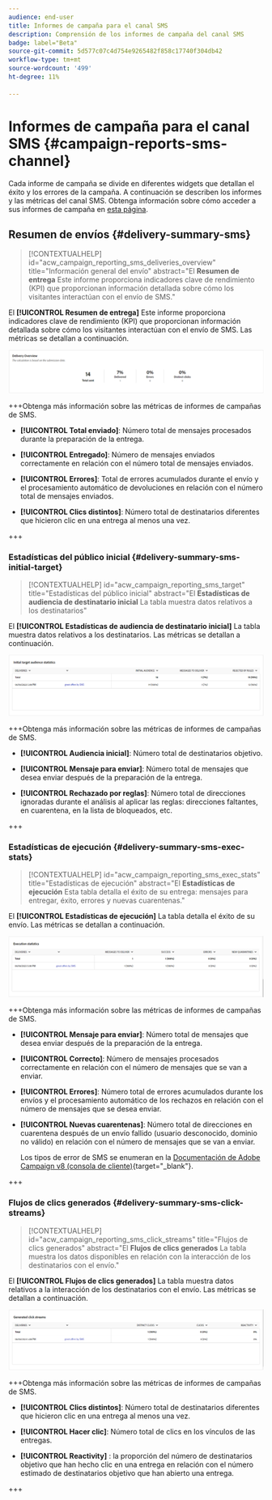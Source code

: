 ```yaml
---
audience: end-user
title: Informes de campaña para el canal SMS
description: Comprensión de los informes de campaña del canal SMS
badge: label="Beta"
source-git-commit: 5d577c07c4d754e9265482f858c17740f304db42
workflow-type: tm+mt
source-wordcount: '499'
ht-degree: 11%

---
```



# Informes de campaña para el canal SMS {#campaign-reports-sms-channel}

Cada informe de campaña se divide en diferentes widgets que detallan el éxito y los errores de la campaña. A continuación se describen los informes y las métricas del canal SMS. Obtenga información sobre cómo acceder a sus informes de campaña en [esta página](campaign-reports.md).

## Resumen de envíos {#delivery-summary-sms}

>[!CONTEXTUALHELP]
>id="acw_campaign_reporting_sms_deliveries_overview"
>title="Información general del envío"
>abstract="El **Resumen de entrega** Este informe proporciona indicadores clave de rendimiento (KPI) que proporcionan información detallada sobre cómo los visitantes interactúan con el envío de SMS."


El **[!UICONTROL Resumen de entrega]** Este informe proporciona indicadores clave de rendimiento (KPI) que proporcionan información detallada sobre cómo los visitantes interactúan con el envío de SMS. Las métricas se detallan a continuación.

![](assets/campaign_report_sms_1.png)

+++Obtenga más información sobre las métricas de informes de campañas de SMS.

* **[!UICONTROL Total enviado]**: Número total de mensajes procesados durante la preparación de la entrega.

* **[!UICONTROL Entregado]**: Número de mensajes enviados correctamente en relación con el número total de mensajes enviados.

* **[!UICONTROL Errores]**: Total de errores acumulados durante el envío y el procesamiento automático de devoluciones en relación con el número total de mensajes enviados.

* **[!UICONTROL Clics distintos]**: Número total de destinatarios diferentes que hicieron clic en una entrega al menos una vez.

+++


### Estadísticas del público inicial {#delivery-summary-sms-initial-target}

>[!CONTEXTUALHELP]
>id="acw_campaign_reporting_sms_target"
>title="Estadísticas del público inicial"
>abstract="El **Estadísticas de audiencia de destinatario inicial** La tabla muestra datos relativos a los destinatarios"

El **[!UICONTROL Estadísticas de audiencia de destinatario inicial]** La tabla muestra datos relativos a los destinatarios. Las métricas se detallan a continuación.


![](assets/campaign_report_sms_2.png)

+++Obtenga más información sobre las métricas de informes de campañas de SMS.

* **[!UICONTROL Audiencia inicial]**: Número total de destinatarios objetivo.

* **[!UICONTROL Mensaje para enviar]**: Número total de mensajes que desea enviar después de la preparación de la entrega.

* **[!UICONTROL Rechazado por reglas]**: Número total de direcciones ignoradas durante el análisis al aplicar las reglas: direcciones faltantes, en cuarentena, en la lista de bloqueados, etc.

+++


### Estadísticas de ejecución {#delivery-summary-sms-exec-stats}


>[!CONTEXTUALHELP]
>id="acw_campaign_reporting_sms_exec_stats"
>title="Estadísticas de ejecución"
>abstract="El **Estadísticas de ejecución** Esta tabla detalla el éxito de su entrega: mensajes para entregar, éxito, errores y nuevas cuarentenas."


El **[!UICONTROL Estadísticas de ejecución]** La tabla detalla el éxito de su envío. Las métricas se detallan a continuación.


![](assets/campaign_report_sms_3.png)

+++Obtenga más información sobre las métricas de informes de campañas de SMS.

* **[!UICONTROL Mensaje para enviar]**: Número total de mensajes que desea enviar después de la preparación de la entrega.

* **[!UICONTROL Correcto]**: Número de mensajes procesados correctamente en relación con el número de mensajes que se van a enviar.

* **[!UICONTROL Errores]**: Número total de errores acumulados durante los envíos y el procesamiento automático de los rechazos en relación con el número de mensajes que se desea enviar.

* **[!UICONTROL Nuevas cuarentenas]**: Número total de direcciones en cuarentena después de un envío fallido (usuario desconocido, dominio no válido) en relación con el número de mensajes que se van a enviar.

  Los tipos de error de SMS se enumeran en la [Documentación de Adobe Campaign v8 (consola de cliente)](https://experienceleague.adobe.com/docs/campaign/campaign-v8/send/failures/delivery-failures.html#sms-quarantines){target="_blank"}.

+++

### Flujos de clics generados {#delivery-summary-sms-click-streams}


>[!CONTEXTUALHELP]
>id="acw_campaign_reporting_sms_click_streams"
>title="Flujos de clics generados"
>abstract="El **Flujos de clics generados** La tabla muestra los datos disponibles en relación con la interacción de los destinatarios con el envío."

El **[!UICONTROL Flujos de clics generados]** La tabla muestra datos relativos a la interacción de los destinatarios con el envío. Las métricas se detallan a continuación.

![](assets/campaign_report_sms_4.png)

+++Obtenga más información sobre las métricas de informes de campañas de SMS.

* **[!UICONTROL Clics distintos]**: Número total de destinatarios diferentes que hicieron clic en una entrega al menos una vez.

* **[!UICONTROL Hacer clic]**: Número total de clics en los vínculos de las entregas.

* **[!UICONTROL Reactivity]** : la proporción del número de destinatarios objetivo que han hecho clic en una entrega en relación con el número estimado de destinatarios objetivo que han abierto una entrega.

+++
